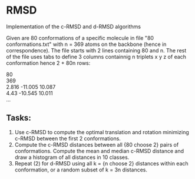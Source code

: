 # RMSD
Implementation of the c-RMSD and d-RMSD algorithms

Given are 80 conformations of a specific molecule in file "80 conformations.txt" with n = 369 atoms on the backbone (hence in correspondence). The file starts with 2 lines containing 80 and n. The rest of the file uses tabs to define 3 columns containnig n triplets x y z of each conformation hence 2 + 80n rows:
    
80  
369  
2.816 -11.005 10.087  
4.43  -10.545 10.011  
...  
     
## Tasks:  
1. Use c-RMSD to compute the optimal translation and rotation minimizing c-RMSD between the first 2 conformations.  
2. Compute the c-RMSD distances between all {80 choose 2} pairs of conformations. Compute the mean and median c-RMSD distance and draw a histogram of all distances in 10 classes. 
3. Repeat (2) for d-RMSD using all k = {n choose 2} distances within each conformation, or a random subset of k = 3n distances.  
